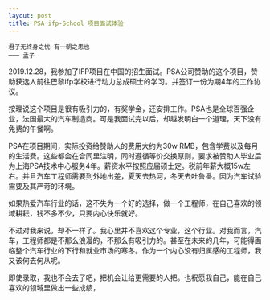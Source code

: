 ```yaml
---
layout: post
title: PSA ifp-School 项目面试体验
---
```


    君子无终身之忧 有一朝之患也      
    ——— 孟子                                   

2019.12.28，我参加了IFP项目在中国的招生面试。PSA公司赞助的这个项目，赞助获选人前往巴黎ifp学校进行动力总成硕士的学习。并签订一份为期4年的工作协议。  

按理说这个项目是很有吸引力的，有奖学金，还安排工作。PSA也是全球百强企业，法国最大的汽车制造商。可是我面试完以后，却越发明白一个道理，天下没有免费的午餐啊。

PSA在项目期间，实际投资给赞助人的费用大约为30w RMB，包含学费以及每月的生活费。这些都会在合同里注明，同时遵循等价交换原则，要求被赞助人毕业后为上海PSA技术中心服务4年。薪资水平按照应届硕士定。税前年薪大概15w左右。并且汽车工程师需要到外地出差，夏天去热河，冬天去吐鲁番。因为汽车试验需要及其严苛的环境。  

如果热爱汽车行业的话，这不失为一个好的选择，做一个工程师，在自己喜欢的领域耕耘，钱不多不少，只要内心快乐就好。  

不过对我来说，却不一样了。我心里并不喜欢这个专业，这个行业。对我而言，汽车，工程师都是不那么浪漫的，不那么有吸引力的。甚至在未来的几年，可能得面临整个汽车行业的下行和就业市场的寒冬。作为一个内心没有归属感的工程师，我又该何去何从呢。  

即使录取，我也不会去了吧，把机会让给更需要的人把。也祝愿我自己，能在自己喜欢的领域里做出一些成绩，